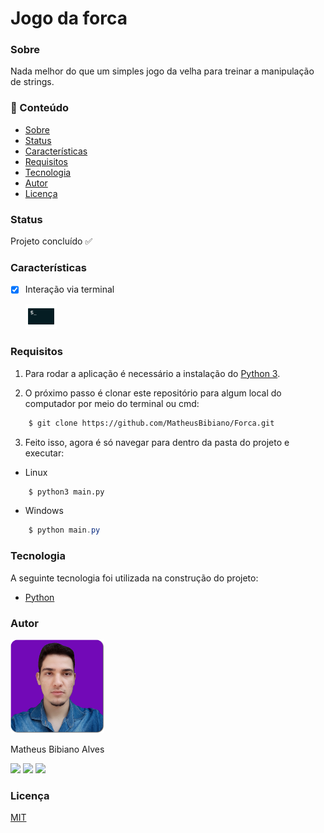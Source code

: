 # Jogo da forca

### Sobre

Nada melhor do que um simples jogo da velha para treinar a manipulação de strings.


### 📌 Conteúdo

* [Sobre](#sobre)
* [Status](#status)
* [Características](#características)
* [Requisitos](#requisitos)
* [Tecnologia](#tecnologia)
* [Autor](#autor)
* [Licença](#licença)

### Status

Projeto concluído ✅

### Características

- [x] Interação via terminal
    
    <img src="assets/terminal.svg" width="50" height="40">


### Requisitos

1. Para rodar a aplicação é necessário a instalação do [Python 3](https://www.python.org/downloads/).

2. O próximo passo é clonar este repositório para algum local do computador
por meio do terminal ou cmd:

```bash
    $ git clone https://github.com/MatheusBibiano/Forca.git
```

3. Feito isso, agora é só navegar para dentro da pasta do projeto e executar:

* Linux
```bash
    $ python3 main.py
```

* Windows
```powershell
    $ python main.py
```

### Tecnologia

A seguinte tecnologia foi utilizada na construção do projeto:

- [Python](https://www.python.org/)

### Autor
<img src="assets/author.png" width="150" height="150">

Matheus Bibiano Alves

[<img src="https://img.shields.io/badge/linkedin-%230077B5.svg?&style=for-the-badge&logo=linkedin&logoColor=white" />](https://www.linkedin.com/in/matheus-bibiano-alves) [<img src = "https://img.shields.io/badge/facebook-%231877F2.svg?&style=for-the-badge&logo=facebook&logoColor=white">](https://www.facebook.com/matheus.bibiano1/) [<img src="https://img.shields.io/badge/twitter-%231DA1F2.svg?&style=for-the-badge&logo=twitter&logoColor=white" />](https://twitter.com/Bibiano_Alves)

### Licença

[MIT](https://choosealicense.com/licenses/mit/)
